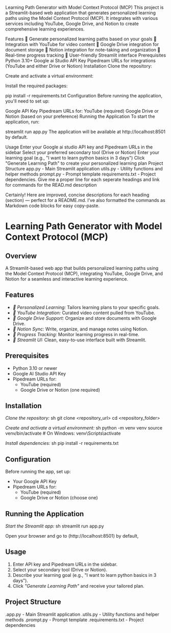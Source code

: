 Learning Path Generator with Model Context Protocol (MCP)
This project is a Streamlit-based web application that generates personalized learning paths using the Model Context Protocol (MCP). It integrates with various services including YouTube, Google Drive, and Notion to create comprehensive learning experiences.

Features
🎯 Generate personalized learning paths based on your goals
🎥 Integration with YouTube for video content
📁 Google Drive integration for document storage
📝 Notion integration for note-taking and organization
🚀 Real-time progress tracking
🎨 User-friendly Streamlit interface
Prerequisites
Python 3.10+
Google ai Studio API Key
Pipedream URLs for integrations (YouTube and either Drive or Notion)
Installation
Clone the repository:

Create and activate a virtual environment:

Install the required packages:

pip install -r requirements.txt
Configuration
Before running the application, you'll need to set up:

Google API Key
Pipedream URLs for:
YouTube (required)
Google Drive or Notion (based on your preference)
Running the Application
To start the application, run:

streamlit run app.py
The application will be available at http://localhost:8501 by default.

Usage
Enter your Google ai studio API key and Pipedream URLs in the sidebar
Select your preferred secondary tool (Drive or Notion)
Enter your learning goal (e.g., "I want to learn python basics in 3 days")
Click "Generate Learning Path" to create your personalized learning plan
Project Structure
app.py - Main Streamlit application
utils.py - Utility functions and helper methods
prompt.py - Prompt template
requirements.txt - Project dependencies.         Give me a proper line for each seperate headings and link for commands for the READ.md description

Certainly! Here are improved, concise descriptions for each heading (section) — perfect for a README.md. I’ve also formatted the commands as Markdown code blocks for easy copy-paste.

# Learning Path Generator with Model Context Protocol (MCP)

## Overview
A Streamlit-based web app that builds personalized learning paths using the Model Context Protocol (MCP), integrating YouTube, Google Drive, and Notion for a seamless and interactive learning experience.

## Features
- *🎯 Personalized Learning:* Tailors learning plans to your specific goals.
- *🎥 YouTube Integration:* Curated video content pulled from YouTube.
- *📁 Google Drive Support:* Organize and store documents with Google Drive.
- *📝 Notion Sync:* Write, organize, and manage notes using Notion.
- *🚀 Progress Tracking:* Monitor learning progress in real-time.
- *🎨 Streamlit UI:* Clean, easy-to-use interface built with Streamlit.

## Prerequisites
- Python 3.10 or newer
- Google AI Studio API Key
- Pipedream URLs for:
  - YouTube (required)
  - Google Drive or Notion (one required)

## Installation

*Clone the repository:*
sh
git clone <repository_url>
cd <repository_folder>


*Create and activate a virtual environment:*
sh
python -m venv venv
source venv/bin/activate  # On Windows: venv\Scripts\activate


*Install dependencies:*
sh
pip install -r requirements.txt


## Configuration

Before running the app, set up:
- Your Google API Key
- Pipedream URLs for:
  - YouTube (required)
  - Google Drive or Notion (choose one)

## Running the Application

*Start the Streamlit app:*
sh
streamlit run app.py


Open your browser and go to (http://localhost:8501) by default,

## Usage
1. Enter API key and Pipedream URLs in the sidebar.
2. Select your secondary tool (Drive or Notion).
3. Describe your learning goal (e.g., "I want to learn python basics in 3 days").
4. Click *"Generate Learning Path"* and receive your tailored plan.

## Project Structure
.app.py - Main Streamlit application
.utils.py - Utility functions and helper methods
.prompt.py - Prompt template
.requirements.txt - Project dependencies

